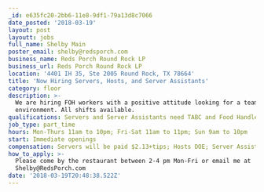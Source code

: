 ```yaml
---
_id: e635fc20-2bb6-11e8-9df1-79a13d8c7066
date_posted: '2018-03-19'
layout: post
layoutt: jobs
full_name: Shelby Main
poster_email: shelby@redsporch.com
business_name: Reds Porch Round Rock LP
business_url: Reds Porch Round Rock LP
location: '4401 IH 35, Ste 2005 Round Rock, TX 78664'
title: 'Now Hiring Servers, Hosts, and Server Assistants'
category: floor
description: >-
  We are hiring FOH workers with a positive attitude looking for a teamwork
  environment. All shifts available.
qualifications: Servers and Server Assistants need TABC and Food Handlers Certificate
job_type: part_time
hours: Mon-Thurs 11am to 10pm; Fri-Sat 11am to 11pm; Sun 9am to 10pm
start: Immediate openings
compensation: Servers will be paid $2.13+tips; Hosts DOE; Server Assistant $7.25+1.5% tipout
how_to_apply: >-
  Please come by the restaurant between 2-4 pm Mon-Fri or email me at
  Shelby@RedsPorch.com
date: '2018-03-19T20:48:38.522Z'
---
```

 
